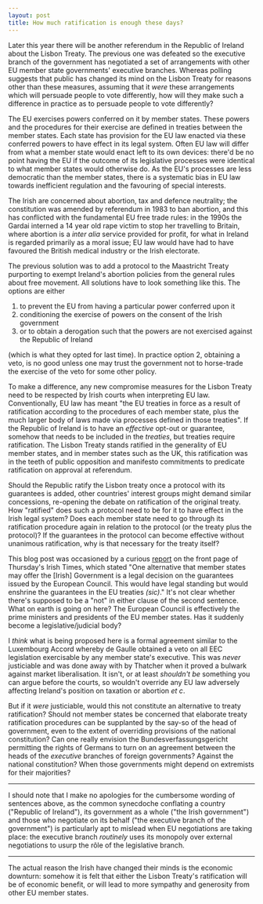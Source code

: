 ```yaml
---
layout: post
title: How much ratification is enough these days?
---
```


Later this year there will be another referendum in the Republic of
Ireland about the Lisbon Treaty. The previous one was defeated so the
executive branch of the government has negotiated a set of
arrangements with other EU member state governments' executive
branches. Whereas polling suggests that public has changed its mind on
the Lisbon Treaty for reasons other than these measures, assuming that
it *were* these arrangements which will persuade people to vote
differently, how will they make such a difference in practice as to
persuade people to vote differently?

The EU exercises powers conferred on it by member states. These powers
and the procedures for their exercise are defined in treaties between
the member states. Each state has provision for the EU law enacted via
these conferred powers to have effect in its legal system. Often EU
law will differ from what a member state would enact left to its own
devices: there'd be no point having the EU if the outcome of its
legislative processes were identical to what member states would
otherwise do. As the EU's processes are less democratic than the
member states, there is a systematic bias in EU law towards
inefficient regulation and the favouring of special interests.

The Irish are concerned about abortion, tax and defence neutrality;
the constitution was amended by referendum in 1983 to ban abortion,
and this has conflicted with the fundamental EU free trade rules: in
the 1990s the Gardai interned a 14 year old rape victim to stop her
travelling to Britain, where abortion is a *inter alia* service
provided for profit, for what in Ireland is regarded primarily as a
moral issue; EU law would have had to have favoured the British
medical industry or the Irish electorate.

The previous solution was to add a protocol to the Maastricht Treaty
purporting to exempt Ireland's abortion policies from the general
rules about free movement. All solutions have to look something like
this. The options are either

1) to prevent the EU from having a particular power conferred upon it
2) conditioning the exercise of powers on the consent of the Irish
government
3) or to obtain a derogation such that the powers are not
exercised against the Republic of Ireland


(which is what they opted for last time). In practice option 2,
obtaining a veto, is no good unless one may trust the government not
to horse-trade the exercise of the veto for some other policy.

To make a difference, any new compromise measures for the Lisbon
Treaty need to be respected by Irish courts when interpreting EU law.
Conventionally, EU law has meant "the EU treaties in force as a result
of ratification according to the procedures of each member state, plus
the much larger body of laws made via processes defined in those
treaties". If the Republic of Ireland is to have an *effective*
opt-out or guarantee, somehow that needs to be included in the
*treaties*, but treaties require ratification. The Lisbon Treaty
stands ratified in the generality of EU member states, and in member
states such as the UK, this ratification was in the teeth of public
opposition and manifesto commitments to predicate ratification on
approval at referendum.

Should the Republic ratify the Lisbon treaty once a protocol with its
guarantees is added, other countries' interest groups might demand
similar concessions, re-opening the debate on ratification of the
original treaty. How "ratified" does such a protocol need to be for it
to have effect in the Irish legal system? Does each member state need
to go through its ratification procedure again in relation to the
protocol (or the treaty plus the protocol)? If the guarantees in the
protocol can become effective without unanimous ratification, why is
that necessary for the treaty itself?

This blog post was occasioned by a curious <a
href="http://www.irishtimes.com/newspaper/frontpage/2009/0611/1224248613128.html">report</a>
on the front page of Thursday's Irish Times, which stated "One
alternative that member states may offer the [Irish] Government is a
legal decision on the guarantees issued by the European Council. This
would have legal standing but would enshrine the guarantees in the EU
treaties *(sic)*." It's not clear whether there's supposed to be a
"not" in either clause of the second sentence. What on earth is going
on here? The European Council is effectively the prime ministers and
presidents of the EU member states. Has it suddenly become a
legislative/judicial body?

I *think* what is being proposed here is a formal agreement similar to
the Luxembourg Accord whereby de Gaulle obtained a veto on all EEC
legislation exercisable by any member state's executive. This was
*never* justiciable and was done away with by Thatcher when it proved
a bulwark against market liberalisation. It isn't, or at least
*shouldn't be* something you can argue before the courts, so wouldn't
override any EU law adversely affecting Ireland's position on taxation
or abortion *et c*.

But if it *were* justiciable, would this not constitute an alternative
to treaty ratification? Should not member states be concerned that
elaborate treaty ratification procedures can be supplanted by the
say-so of the head of government, even to the extent of overriding
provisions of the national constitution? Can one really envision the
Bundesverfassungsgericht permitting the rights of Germans to turn on
an agreement between the heads of the *executive* branches of foreign
governments? Against the national constitution? When those governments
might depend on extremists for their majorities?

<hr />

I should note that I make no apologies for the cumbersome wording of
sentences above, as the common synecdoche conflating a country
("Republic of Ireland"), its government as a whole ("the Irish
government") and those who negotiate on its behalf ("the executive
branch of the government") is particularly apt to mislead when EU
negotiations are taking place: the executive branch *routinely* uses
its monopoly over external negotiations to usurp the r&ocirc;le of the
legislative branch.

<hr />

The actual reason the Irish have changed their minds is the economic
downturn: somehow it is felt that either the Lisbon Treaty's
ratification will be of economic benefit, or will lead to more
sympathy and generosity from other EU member states.